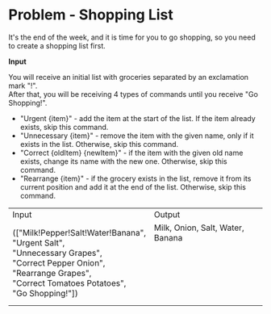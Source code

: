 # Problem - Shopping List
It's the end of the week, and it is time for you to go shopping, so you need to create a shopping list first.

**Input**

You will receive an initial list with groceries separated by an exclamation mark "!".</br>
After that, you will be receiving 4 types of commands until you receive "Go Shopping!".
-	"Urgent {item}" - add the item at the start of the list.  If the item already exists, skip this command.
-	"Unnecessary {item}" - remove the item with the given name, only if it exists in the list. Otherwise, skip this command.
-	"Correct {oldItem} {newItem}" - if the item with the given old name exists, change its name with the new one. Otherwise, skip this command.
-	"Rearrange {item}" - if the grocery exists in the list, remove it from its current position and add it at the end of the list. Otherwise, skip this command.

<table >
	<tbody>
		<tr>
			<td>Input</td>
			<td>Output</td>
		</tr>
		<tr>
			<td>(["Milk!Pepper!Salt!Water!Banana",</br>
"Urgent Salt",</br>
"Unnecessary Grapes",</br>
"Correct Pepper Onion",</br>
"Rearrange Grapes",</br>
"Correct Tomatoes Potatoes",</br>
"Go Shopping!"])
</td>
			<td>Milk, Onion, Salt, Water, Banana</br>
  &nbsp;</br>
  &nbsp;</br>
  &nbsp;</br>
  &nbsp;</br>
 &nbsp;</br>
  &nbsp;</br></td>
		</tr>
	</tbody>
</table>
